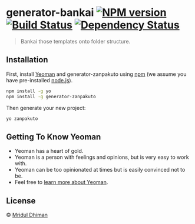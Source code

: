 # generator-bankai [![NPM version][npm-image]][npm-url] [![Build Status][travis-image]][travis-url] [![Dependency Status][daviddm-image]][daviddm-url]
> Bankai those templates onto folder structure.

## Installation

First, install [Yeoman](http://yeoman.io) and generator-zanpakuto using [npm](https://www.npmjs.com/) (we assume you have pre-installed [node.js](https://nodejs.org/)).

```bash
npm install -g yo
npm install -g generator-zanpakuto
```

Then generate your new project:

```bash
yo zanpakuto
```

## Getting To Know Yeoman

 * Yeoman has a heart of gold.
 * Yeoman is a person with feelings and opinions, but is very easy to work with.
 * Yeoman can be too opinionated at times but is easily convinced not to be.
 * Feel free to [learn more about Yeoman](http://yeoman.io/).

## License

 © [Mridul Dhiman](https://github.com/MridulDhiman)


[npm-image]: https://badge.fury.io/js/generator-bankai.svg
[npm-url]: https://npmjs.org/package/generator-bankai
[travis-image]: https://travis-ci.com/MridulDhiman/generator-bankai.svg?branch=master
[travis-url]: https://travis-ci.com/MridulDhiman/generator-bankai
[daviddm-image]: https://david-dm.org/MridulDhiman/generator-bankai.svg?theme=shields.io
[daviddm-url]: https://david-dm.org/MridulDhiman/generator-bankai

